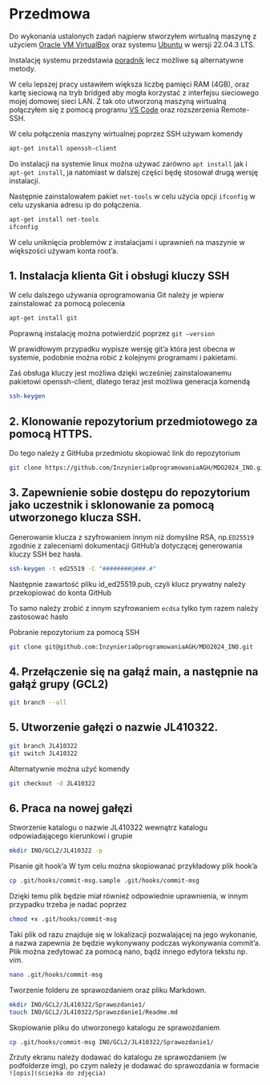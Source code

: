 # Przedmowa
Do wykonania ustalonych zadań najpierw stworzyłem wirtualną maszynę z użyciem [Oracle VM VirtualBox](https://www.virtualbox.org/wiki/Downloads) oraz systemu [Ubuntu](https://ubuntu.com/download) w wersji 22.04.3 LTS. 


Instalację systemu przedstawia [poradnik](https://cs.pwr.edu.pl/kobylanski/dydaktyka/resources/instalacjaUbuntu.pdf) lecz możliwe są alternatywne metody.

W celu lepszej pracy ustawiłem większa liczbę pamięci RAM (4GB), oraz kartę sieciową na tryb bridged aby mogła korzystać z interfejsu sieciowego mojej domowej sieci LAN.
Z tak oto utworzoną maszyną wirtualną połączyłem się z pomocą programu [VS Code](https://code.visualstudio.com/download) oraz rozszerzenia Remote-SSH.

W celu połączenia maszyny wirtualnej poprzez SSH używam komendy 

```bash
apt-get install openssh-client
```
Do instalacji na systemie linux można używać zarówno ```apt install``` jak i ```apt-get install```, ja natomiast w dalszej części będę stosował drugą wersję instalacji.

Następnie zainstalowałem pakiet ```net-tools``` w celu użycia opcji ```ifconfig``` w celu uzyskania adresu ip do połączenia.
```bash
apt-get install net-tools
ifconfig
```
 
W celu uniknięcia problemów z instalacjami i uprawnień na maszynie w większości używam konta root’a.

## 1.	Instalacja klienta Git i obsługi kluczy SSH
W celu dalszego używania oprogramowania Git należy je wpierw zainstalować za pomocą polecenia
```bash
apt-get install git
```
Poprawną instalację można potwierdzić poprzez ```git –version```

W prawidłowym przypadku wypisze wersję git’a która jest obecna w systemie, podobnie można robić z kolejnymi programami i pakietami.
 
Zaś obsługa kluczy jest możliwa dzięki wcześniej zainstalowanemu pakietowi openssh-client, dlatego teraz jest możliwa generacja komendą 

```bash
ssh-keygen
```

## 2.	Klonowanie repozytorium przedmiotowego za pomocą HTTPS.
Do tego należy z GitHuba przedmiotu skopiować link do repozytorium

```bash
git clone https://github.com/InzynieriaOprogramowaniaAGH/MDO2024_INO.git
```

## 3.	Zapewnienie sobie dostępu do repozytorium jako uczestnik i sklonowanie za pomocą utworzonego klucza SSH.
Generowanie  klucza z szyfrowaniem innym niż domyślne RSA, np.```ED25519``` zgodnie z zaleceniami dokumentacji GitHub’a dotyczącej generowania kluczy SSH bez hasła.

```bash
ssh-keygen -t ed25519 -C "########@###.#"
```
 
Następnie zawartość pliku id_ed25519.pub, czyli klucz prywatny należy przekopiować do konta GitHub
 
To samo należy zrobić z innym szyfrowaniem ```ecdsa``` tylko tym razem należy zastosować hasło
 
Pobranie repozytorium za pomocą SSH 
```bash
git clone git@github.com:InzynieriaOprogramowaniaAGH/MDO2024_INO.git
```
## 4.	Przełączenie się na gałąź main, a następnie na gałąź grupy (GCL2)

```bash
git branch --all 
```
 
## 5.	Utworzenie gałęzi o nazwie JL410322.

```bash
git branch JL410322
git switch JL410322
```
Alternatywnie można użyć komendy 
```bash
git checkout -d JL410322
```
## 6.	Praca na nowej gałęzi
Stworzenie katalogu o nazwie JL410322 wewnątrz katalogu odpowiadającego kierunkowi i grupie
```bash
mkdir INO/GCL2/JL410322 -p
```
Pisanie git hook’a
W tym celu można skopiowanać przykładowy plik hook’a 

```bash
cp .git/hooks/commit-msg.sample .git/hooks/commit-msg
```
Dzięki temu plik będzie miał również odpowiednie uprawnienia, w innym przypadku trzeba je nadać poprzez

```bash
chmod +x .git/hooks/commit-msg
```
Taki plik od razu znajduje się w lokalizacji pozwalającej na jego wykonanie, a nazwa zapewnia że będzie wykonywany podczas wykonywania commit’a.
Plik można zedytować za pomocą nano, bądź innego edytora tekstu np. vim.

```bash
nano .git/hooks/commit-msg
```
 

Tworzenie folderu ze sprawozdaniem oraz pliku Markdown.

```bash
mkdir INO/GCL2/JL410322/Sprawozdanie1/          
touch INO/GCL2/JL410322/Sprawozdanie1/Readme.md
```

Skopiowanie pliku do utworzonego katalogu ze sprawozdaniem
```bash
cp .git/hooks/commit-msg INO/GCL2/JL410322/Sprawozdanie1/
```

         
Zrzuty ekranu należy dodawać do katalogu ze sprawozdaniem (w podfolderze img), po czym należy je dodawać do sprawozdania w formacie ```![opis](ścieżka do zdjęcia)```


